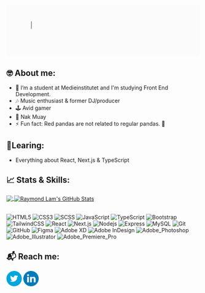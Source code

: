 <img src="https://github.com/R4YLx/R4YLx/blob/main/raymond-lam-hello.gif"/>

## 🤓 About me:
- 🌱 I’m a student at Medieinstitutet and I'm studying Front End Development.
- 🎶 Music enthusiast & former DJ/producer
- 🕹 Avid gamer
- 🥊 Nak Muay
- ⚡ Fun fact: Red pandas are not related to regular pandas. 🐼

## 📖Learing:
- Everything about React, Next.js & TypeScript

<!--
**R4YLx/R4YLx** is a ✨ _special_ ✨ repository because its `README.md` (this file) appears on your GitHub profile.

Here are some ideas to get you started:

- 🔭 I’m currently working on ...
- 🌱 I’m currently learning ...
- 👯 I’m looking to collaborate on ...
- 🤔 I’m looking for help with ...
- 💬 Ask me about ...
- 📫 How to reach me: ...
- 😄 Pronouns: ...
- ⚡ Fun fact: ...
-->

## 📈 Stats & Skills:

<a href="https://github.com/R4YLx">
  <img align="center" src="https://github-readme-stats.vercel.app/api/top-langs/?username=R4YLx&title_color=ffffff&line_height=32&text_color=c9cacc&icon_color=2bbc8a&bg_color=1d1f21&langs_count=4" />
</a>
<a href="https://github.com/R4YLx">
  <img align="center" src="https://github-readme-stats.vercel.app/api?username=R4YLx&show_icons=true&line_height=33&count_private=true&title_color=ffffff&text_color=c9cacc&icon_color=FF4797&bg_color=1d1f21" alt="Raymond Lam's GitHub Stats" />
</a>

<br>
<br>

![HTML5](https://img.shields.io/badge/-HTML5-1d1f21?style=for-the-badge&logo=html5&logoColor=E34F26)
![CSS3](https://img.shields.io/badge/-CSS3-1d1f21?style=for-the-badge&logo=css3&logoColor=1572B6)
![SCSS](https://img.shields.io/badge/-SCSS-1d1f21?style=for-the-badge&logo=sass&logoColor=CC6699)
![JavaScript](https://img.shields.io/badge/-JavaScript-1d1f21?style=for-the-badge&logo=javascript)
![TypeScript](https://img.shields.io/badge/-TypeScript-1d1f21?style=for-the-badge&logo=typescript)
![Bootstrap](https://img.shields.io/badge/-Bootstrap-1d1f21?style=for-the-badge&logo=bootstrap&logoColor=563D7C)
![TailwindCSS](https://img.shields.io/badge/-TailwindCSS-1d1f21?style=for-the-badge&logo=tailwindcss&logoColor=563D7C)
![React](https://img.shields.io/badge/-React-1d1f21?style=for-the-badge&logo=react)
![Next.js](https://img.shields.io/badge/-Next.js-1d1f21?style=for-the-badge&logo=next.js)
![Nodejs](https://img.shields.io/badge/-Node.js-1d1f21?style=for-the-badge&logo=node.js)
![Express](https://img.shields.io/badge/-Express-1d1f21?style=for-the-badge&logo=express)
![MySQL](https://img.shields.io/badge/-MySQL-1d1f21?style=for-the-badge&logo=mysql)
![Git](https://img.shields.io/badge/-Git-1d1f21?style=for-the-badge&logo=git)
![GitHub](https://img.shields.io/badge/-GitHub-1d1f21?style=for-the-badge&logo=github)
![Figma](https://img.shields.io/badge/-Figma-1d1f21?style=for-the-badge&logo=figma)
![Adobe XD](https://img.shields.io/badge/-Adobe_XD-1d1f21?style=for-the-badge&logo=adobexd)
![Adobe InDesign](https://img.shields.io/badge/-Adobe_InDesign-1d1f21?style=for-the-badge&logo=adobeindesign)
![Adobe_Photoshop](https://img.shields.io/badge/-Adobe_Photoshop-1d1f21?style=for-the-badge&logo=adobephotoshop)
![Adobe_Illustrator](https://img.shields.io/badge/-Adobe_Illustrator-1d1f21?style=for-the-badge&logo=adobeillustrator)
![Adobe_Premiere_Pro](https://img.shields.io/badge/-Adobe_Premiere_Pro-1d1f21?style=for-the-badge&logo=adobepremierepro)

## 📬 Reach me:

[<img src="https://github.com/R4YLx/R4YLx/blob/main/twitter-icon.png" height="40em" align="center"/>](https://twitter.com/R4YL_x)
[<img src="https://github.com/R4YLx/R4YLx/blob/main/li-icon.png" height="40em" align="center" />](https://www.linkedin.com/in/raymondlam-dev/)
